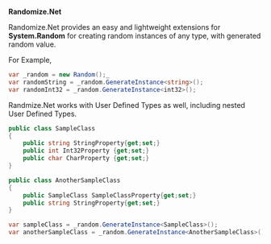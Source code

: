 **Randomize.Net**

Randomize.Net provides an easy and lightweight extensions for **System.Random** for creating random instances of any type, with generated random value. 

For Example,

```csharp
var _random = new Random();_
var randomString = _random.GenerateInstance<string>(); 
var randomInt32 = _random.GenerateInstance<int32>();
```

Randmize.Net works with User Defined Types as well, including nested User Defined Types.

```csharp
public class SampleClass
{
    public string StringProperty{get;set;}
    public int Int32Property {get;set;}
    public char CharProperty {get;set;}
}

public class AnotherSampleClass
{
    public SampleClass SampleClassProperty{get;set;}
    public string StringProperty{get;set;}
}

var sampleClass = _random.GenerateInstance<SampleClass>();
var anotherSampleClass = _random.GenerateInstance<AnotherSampleClass>();
```


